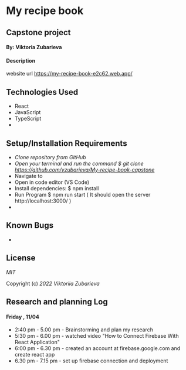 # My recipe book

## Capstone project

#### By: Viktoria Zubarieva

#### Description

<!-- ![project-screenshot](src/img/diagram.png) -->

website url https://my-recipe-book-e2c62.web.app/

## Technologies Used

- React
- JavaScript
- TypeScript
-

## Setup/Installation Requirements

- _Clone repository from GitHub_
- _Open your terminal and run the command $ git clone https://github.com/vzubarieva/My-recipe-book-capstone_
- Navigate to
- Open in code editor (VS Code)
- Install dependencies: $ npm install
- Run Program $ npm run start ( It should open the server http://localhost:3000/ )
-

## Known Bugs

-

## License

_MIT_

Copyright (c) _2022_ _Viktoriia Zubarieva_

## Research and planning Log

#### Friday , 11/04

- 2:40 pm - 5.00 pm - Brainstorming and plan my research
- 5:30 pm - 6.00 pm - watched video "How to Connect Firebase With React Application"
- 6:00 pm - 6.30 pm - created an account at firebase.google.com and create react app
- 6.30 pm - 7.15 pm - set up firebase connection and deployment
